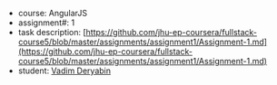 * course: AngularJS
* assignment#: 1
* task description: [https://github.com/jhu-ep-coursera/fullstack-course5/blob/master/assignments/assignment1/Assignment-1.md](https://github.com/jhu-ep-coursera/fullstack-course5/blob/master/assignments/assignment1/Assignment-1.md)
* student: [Vadim Deryabin](https://github.com/vad2der)
